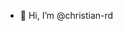 - 👋 Hi, I’m @christian-rd

<!---
christian-rd/christian-rd is a ✨ special ✨ repository because its `README.md` (this file) appears on your GitHub profile.
You can click the Preview link to take a look at your changes.
--->

